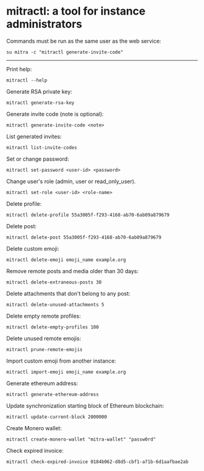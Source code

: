 # mitractl: a tool for instance administrators

Commands must be run as the same user as the web service:

```shell
su mitra -c "mitractl generate-invite-code"
```

---

Print help:

```shell
mitractl --help
```

Generate RSA private key:

```shell
mitractl generate-rsa-key
```

Generate invite code (note is optional):

```shell
mitractl generate-invite-code <note>
```

List generated invites:

```shell
mitractl list-invite-codes
```

Set or change password:

```shell
mitractl set-password <user-id> <password>
```

Change user's role (admin, user or read_only_user).

```shell
mitractl set-role <user-id> <role-name>
```

Delete profile:

```shell
mitractl delete-profile 55a3005f-f293-4168-ab70-6ab09a879679
```

Delete post:

```shell
mitractl delete-post 55a3005f-f293-4168-ab70-6ab09a879679
```

Delete custom emoji:

```shell
mitractl delete-emoji emoji_name example.org
```

Remove remote posts and media older than 30 days:

```shell
mitractl delete-extraneous-posts 30
```

Delete attachments that don't belong to any post:

```shell
mitractl delete-unused-attachments 5
```

Delete empty remote profiles:

```shell
mitractl delete-empty-profiles 100
```

Delete unused remote emojis:

```shell
mitractl prune-remote-emojis
```

Import custom emoji from another instance:

```shell
mitractl import-emoji emoji_name example.org
```

Generate ethereum address:

```shell
mitractl generate-ethereum-address
```

Update synchronization starting block of Ethereum blockchain:

```shell
mitractl update-current-block 2000000
```

Create Monero wallet:

```shell
mitractl create-monero-wallet "mitra-wallet" "passw0rd"
```

Check expired invoice:

```shell
mitractl check-expired-invoice 0184b062-d8d5-cbf1-a71b-6d1aafbae2ab
```
